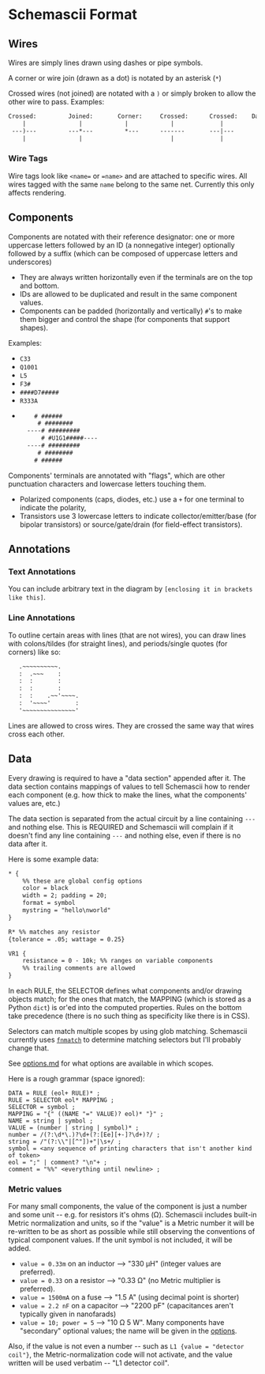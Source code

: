 # Schemascii Format

## Wires

Wires are simply lines drawn using dashes or pipe symbols.

A corner or wire join (drawn as a dot) is notated by an asterisk (`*`)

Crossed wires (not joined) are notated with a `)` or simply broken to allow the other wire to pass. Examples:

```txt
Crossed:         Joined:       Corner:     Crossed:      Crossed:    Dangling ends:
    |               |            |            |             |              |
 ---)---         ---*---         *---      -------       ---|---           |---
    |               |                         |             |
```

### Wire Tags

Wire tags look like `<name=` or `=name>` and are attached to specific wires. All wires tagged with the same `name` belong to the same net. Currently this only affects rendering.

## Components

Components are notated with their reference designator: one or more uppercase letters followed by an ID (a nonnegative integer) optionally followed by a suffix (which can be composed of uppercase letters and underscores)

* They are always written horizontally even if the terminals are on the top and bottom.
* IDs are allowed to be duplicated and result in the same component values.
* Components can be padded (horizontally and vertically) `#`'s to make them bigger and control the shape (for components that support shapes).

Examples:

* `C33`
* `Q1001`
* `L5`
* `F3#`
* `####D7#####`
* `R333A`
* ```txt
      # ######
       # ########
    ----# #########
        # #U1G1#####----
    ----# #########
       # ########
      # ######
  ```

Components' terminals are annotated with "flags", which are other punctuation characters and lowercase letters touching them.

* Polarized components (caps, diodes, etc.) use a `+` for one terminal to indicate the polarity,
* Transistors use 3 lowercase letters to indicate collector/emitter/base (for bipolar transistors) or source/gate/drain (for field-effect transistors).

## Annotations

### Text Annotations

You can include arbitrary text in the diagram by `[enclosing it in brackets like this]`.

### Line Annotations

To outline certain areas with lines (that are not wires), you can draw lines with colons/tildes (for straight lines), and periods/single quotes (for corners) like so:

```txt
   .~~~~~~~~~~.
   :  .~~~    :
   :  :       :
   :  :       :
   :  :    .~~'~~~~.
   :  '~~~~'       :
   '~~~~~~~~~~~~~~~'
```

Lines are allowed to cross wires. They are crossed the same way that wires cross each other.

## Data

Every drawing is required to have a "data section" appended after it. The data section contains mappings of values to tell Schemascii how to render each component (e.g. how thick to make the lines, what the components' values are, etc.)

The data section is separated from the actual circuit by a line containing `---` and nothing else. This is REQUIRED and Schemascii will complain if it doesn't find any line containing `---` and nothing else, even if there is no data after it.

Here is some example data:

```txt
* {
    %% these are global config options
    color = black
    width = 2; padding = 20;
    format = symbol
    mystring = "hello\nworld"
}

R* %% matches any resistor
{tolerance = .05; wattage = 0.25}

VR1 {
    resistance = 0 - 10k; %% ranges on variable components
    %% trailing comments are allowed
}
```

In each RULE, the SELECTOR defines what components and/or drawing objects match; for the ones that match, the MAPPING (which is stored as a Python `dict`) is or'ed into the computed properties. Rules on the bottom take precedence (there is no such thing as specificity like there is in CSS).

Selectors can match multiple scopes by using glob matching. Schemascii currently uses [`fnmatch`][fnmatch] to determine matching selectors but I'll probably change that.

See [options.md][options] for what options are available in which scopes.

Here is a rough grammar (space ignored):

```ebnf
DATA = RULE (eol+ RULE)* ;
RULE = SELECTOR eol* MAPPING ;
SELECTOR = symbol ;
MAPPING = "{" ((NAME "=" VALUE)? eol)* "}" ;
NAME = string | symbol ;
VALUE = (number | string | symbol)* ;
number = /(?:\d*\.)?\d+(?:[Ee][+-]?\d+)?/ ;
string = /"(?:\\"|[^"])+"|\s+/ ;
symbol = <any sequence of printing characters that isn't another kind of token>
eol = ";" | comment? "\n"+ ;
comment = "%%" <everything until newline> ;
```

### Metric values

For many small components, the value of the component is just a number and some unit -- e.g. for resistors it's ohms (&ohm;). Schemascii includes built-in Metric normalization and units, so if the "value" is a Metric number it will be re-written to be as short as possible while still observing the conventions of typical component values. If the unit symbol is not included, it will be added.

* `value = 0.33m` on an inductor --> "330 &micro;H" (integer values are preferred).
* `value = 0.33` on a resistor --> "0.33 &ohm;" (no Metric multiplier is preferred).
* `value = 1500mA` on a fuse --> "1.5 A" (using decimal point is shorter)
* `value = 2.2 nF` on a capacitor --> "2200 pF" (capacitances aren't typically given in nanofarads)
* `value = 10; power = 5` --> "10 &ohm; 5 W". Many components have "secondary" optional values; the name will be given in the [options][].

Also, if the value is not even a number -- such as `L1 {value = "detector coil"}`, the Metric-normalization code will not activate, and the value written will be used verbatim -- "L1 detector coil".

[fnmatch]: https://docs.python.org/3/library/fnmatch.html#fnmatch.fnmatch
[options]: options.md